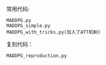 常用代码:
```
MADDPG.py
MADDPG_simple.py
MADDPG_with_tricks.py(加入了ATT机制)
```
复刻代码：
```
MADDPG_reproduction.py
```